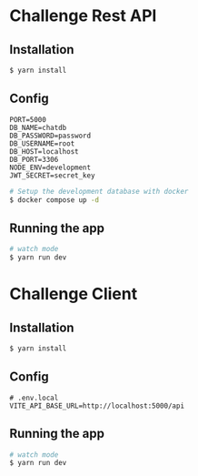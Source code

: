 # Challenge Rest API

## Installation

```bash
$ yarn install
```
## Config

```dotenv
PORT=5000
DB_NAME=chatdb
DB_PASSWORD=password
DB_USERNAME=root
DB_HOST=localhost
DB_PORT=3306
NODE_ENV=development
JWT_SECRET=secret_key
````

```bash
# Setup the development database with docker
$ docker compose up -d
```

## Running the app

```bash
# watch mode
$ yarn run dev
```



# Challenge Client

## Installation

```bash
$ yarn install
```
## Config

```dotenv
# .env.local
VITE_API_BASE_URL=http://localhost:5000/api
````


## Running the app

```bash
# watch mode
$ yarn run dev
```
